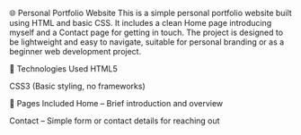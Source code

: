 🌐 Personal Portfolio Website
This is a simple personal portfolio website built using HTML and basic CSS. It includes a clean Home page introducing myself and a Contact page for getting in touch. The project is designed to be lightweight and easy to navigate, suitable for personal branding or as a beginner web development project.

🔧 Technologies Used
HTML5

CSS3 (Basic styling, no frameworks)

📂 Pages Included
Home – Brief introduction and overview

Contact – Simple form or contact details for reaching out
